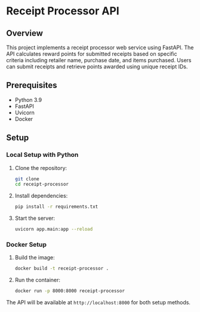 # Receipt Processor API

## Overview
This project implements a receipt processor web service using FastAPI. The API calculates reward points for submitted receipts based on specific criteria including retailer name, purchase date, and items purchased. Users can submit receipts and retrieve points awarded using unique receipt IDs.

## Prerequisites
- Python 3.9
- FastAPI
- Uvicorn
- Docker

## Setup

### Local Setup with Python
1. Clone the repository:
   ```bash
   git clone 
   cd receipt-processor
   ```

2. Install dependencies:
   ```bash
   pip install -r requirements.txt
   ```

3. Start the server:
   ```bash
   uvicorn app.main:app --reload
   ```

### Docker Setup
1. Build the image:
   ```bash
   docker build -t receipt-processor .
   ```

2. Run the container:
   ```bash
   docker run -p 8000:8000 receipt-processor
   ```

The API will be available at `http://localhost:8000` for both setup methods.


